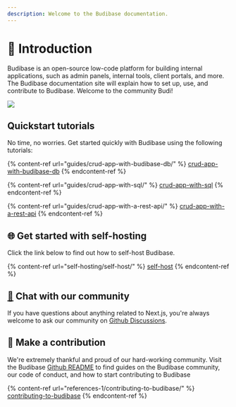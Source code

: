 ```yaml
---
description: Welcome to the Budibase documentation.
---
```


# 👋 Introduction

Budibase is an open-source low-code platform for building internal applications, such as admin panels, internal tools, client portals, and more. The Budibase documentation site will explain how to set up, use, and contribute to Budibase. Welcome to the community Budi!

![](.gitbook/assets/scene\_4\_web_version_xxjyip.png)

## Quickstart tutorials

No time, no worries. Get started quickly with Budibase using the following tutorials:

{% content-ref url="guides/crud-app-with-budibase-db/" %}
[crud-app-with-budibase-db](guides/crud-app-with-budibase-db/)
{% endcontent-ref %}

{% content-ref url="guides/crud-app-with-sql/" %}
[crud-app-with-sql](guides/crud-app-with-sql/)
{% endcontent-ref %}

{% content-ref url="guides/crud-app-with-a-rest-api/" %}
[crud-app-with-a-rest-api](guides/crud-app-with-a-rest-api/)
{% endcontent-ref %}

## 🌐 Get started with self-hosting

Click the link below to find out how to self-host Budibase.

{% content-ref url="self-hosting/self-host/" %}
[self-host](self-hosting/self-host/)
{% endcontent-ref %}

## [🦸](https://emojikeyboard.org/copy/Superhero_Emoji\_%F0%9F%A6%B8) Chat with our community

If you have questions about anything related to Next.js, you're always welcome to ask our community on [Github Discussions](https://github.com/Budibase/budibase/discussions).

## 👐 Make a contribution

We're extremely thankful and proud of our hard-working community. Visit the Budibase [Github README](https://github.com/Budibase/budibase/blob/master/README.md) to find guides on the Budibase community, our code of conduct, and how to start contributing to Budibase

{% content-ref url="references-1/contributing-to-budibase/" %}
[contributing-to-budibase](references-1/contributing-to-budibase/)
{% endcontent-ref %}
